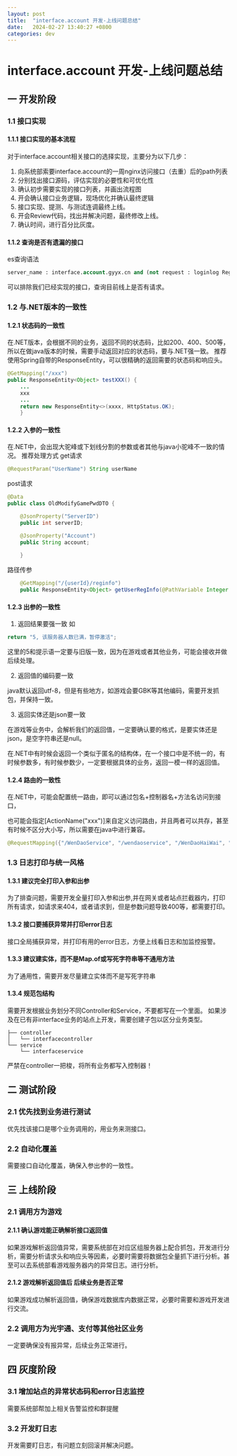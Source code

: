 ```yaml
---
layout: post
title:  "interface.account 开发-上线问题总结"
date:   2024-02-27 13:40:27 +0800
categories: dev
---
```

# interface.account 开发-上线问题总结
## 一 开发阶段
### 1.1 接口实现
#### 1.1.1 接口实现的基本流程
对于interface.account相关接口的选择实现，主要分为以下几步：
1. 向系统部索要interface.account的一周nginx访问接口（去重）后的path列表
2. 分别找出接口源码，评估实现的必要性和可优化性
3. 确认初步需要实现的接口列表，并画出流程图
4. 开会确认接口业务逻辑，现场优化并确认最终逻辑
5. 接口实现、提测、与测试连调最终上线。
6. 开会Review代码，找出并解决问题，最终修改上线。
7. 确认时间，进行百分比灰度。

#### 1.1.2 查询是否有遗漏的接口
es查询语法 
```sql
server_name : interface.account.gyyx.cn and (not request : loginlog Register)
```
可以排除我们已经实现的接口，查询目前线上是否有请求。

### 1.2 与.NET版本的一致性
#### 1.2.1 状态码的一致性
在.NET版本，会根据不同的业务，返回不同的状态码，比如200、400、500等，所以在做java版本的时候，需要手动返回对应的状态码，要与.NET强一致。
推荐使用Spring自带的ResponseEntity，可以很精确的返回需要的状态码和响应头。
```java
@GetMapping("/xxx")
public ResponseEntity<Object> testXXX() {
    ...
    xxx
    ...
    return new ResponseEntity<>(xxxx, HttpStatus.OK);
    }
```
#### 1.2.2 入参的一致性
在.NET中，会出现大驼峰或下划线分割的参数或者其他与java小驼峰不一致的情况。
推荐处理方式
get请求
```java
@RequestParam("UserName") String userName
```
post请求
```java
@Data
public class OldModifyGamePwdDTO {

    @JsonProperty("ServerID")
    public int serverID;

    @JsonProperty("Account")
    public String account;
    
    }
```
路径传参
```java
    @GetMapping("/{userId}/reginfo")
    public ResponseEntity<Object> getUserRegInfo(@PathVariable Integer userId) {}
```
#### 1.2.3 出参的一致性
1. 返回结果要强一致
如
```javascript
return "5, 该服务器人数已满，暂停激活";
```
这里的5和提示语一定要与旧版一致，因为在游戏或者其他业务，可能会接收并做后续处理。

2. 返回值的编码要一致

java默认返回utf-8，但是有些地方，如游戏会要GBK等其他编码，需要开发抓包，并保持一致。

3. 返回实体还是json要一致

在游戏等业务中，会解析我们的返回值，一定要确认要的格式，是要实体还是json，是空字符串还是null。

在.NET中有时候会返回一个类似于匿名的结构体，在一个接口中是不统一的，有时候参数多，有时候参数少，一定要根据具体的业务，返回一模一样的返回值。

#### 1.2.4 路由的一致性
在.NET中，可能会配置统一路由，即可以通过包名+控制器名+方法名访问到接口，

也可能会指定[ActionName("xxx")]来自定义访问路由，并且两者可以共存，甚至有时候不区分大小写，所以需要在java中进行兼容。

```java
@RequestMapping({"/WenDaoService", "/wendaoservice", "/WenDaoHaiWai", "/wendaohaiwai"})
```

### 1.3 日志打印与统一风格
#### 1.3.1 建议完全打印入参和出参
为了排查问题，需要开发全量打印入参和出参,并在网关或者站点拦截器内，打印所有请求，如请求来404，或者请求到，但是参数问题导致400等，都需要打印。
#### 1.3.2 接口要捕获异常并打印error日志
接口全局捕获异常，并打印有用的error日志，方便上线看日志和加监控报警。
#### 1.3.3 建议建实体，而不是Map.of或写死字符串等不通用方法
为了通用性，需要开发尽量建立实体而不是写死字符串
#### 1.3.4 规范包结构
需要开发根据业务划分不同Controller和Service，不要都写在一个里面。
如果涉及在已有非interface业务的站点上开发，需要创建子包以区分业务类型。
```tree
├── controller
│   └── interfacecontroller
└── service
    └── interfaceservice
```
严禁在controller一把梭，将所有业务都写入控制器！

## 二 测试阶段
### 2.1 优先找到业务进行测试
优先找该接口是哪个业务调用的，用业务来测接口。
### 2.2 自动化覆盖
需要接口自动化覆盖，确保入参出参的一致性。

## 三 上线阶段
### 2.1 调用方为游戏
#### 2.1.1 确认游戏能正确解析接口返回值
如果游戏解析返回值异常，需要系统部在对应区组服务器上配合抓包，开发进行分析，需要分析请求头和响应头等因素，必要时需要将数据包全量抓下进行分析。甚至可以去系统部看游戏服务器内的异常日志。进行分析。
#### 2.1.2 游戏解析返回值后 后续业务是否正常
如果游戏成功解析返回值，确保游戏数据库内数据正常，必要时需要和游戏开发进行交流。
### 2.2 调用方为光宇通、支付等其他社区业务
一定要确保没有报异常，后续业务正常进行。

## 四 灰度阶段
### 3.1 增加站点的异常状态码和error日志监控
需要系统部帮加上相关告警监控和群提醒
### 3.2 开发盯日志
开发需要盯日志，有问题立刻回滚并解决问题。


